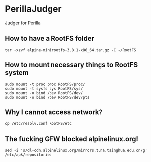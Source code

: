# PerillaJudger
Judger for Perilla


## How to have a RootFS folder
```shell
tar -xzvf alpine-minirootfs-3.8.1-x86_64.tar.gz -C ~/RootFS
```

## How to mount necessary things to RootFS system
```shell
sudo mount -t proc proc RootFS/proc/
sudo mount -t sysfs sys RootFS/sys/
sudo mount -o bind /dev RootFS/dev/
sudo mount -o bind /dev RootFS/dev/pts
```

## Why I cannot access network?
```shell
cp /etc/resolv.conf RootFS/etc
```

## The fucking GFW blocked alpinelinux.org!
```shell
sed -i 's/dl-cdn.alpinelinux.org/mirrors.tuna.tsinghua.edu.cn/g' /etc/apk/repositories
```